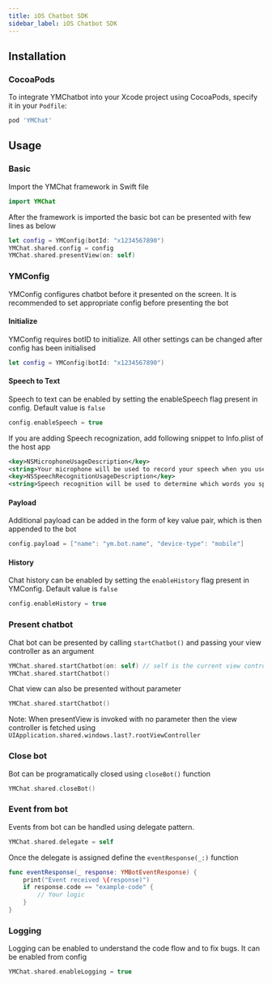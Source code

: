 ```yaml
---
title: iOS Chatbot SDK
sidebar_label: iOS Chatbot SDK
---
```


## Installation
### CocoaPods
To integrate YMChatbot into your Xcode project using CocoaPods, specify it in your `Podfile`:

```ruby
pod 'YMChat'
```
  
## Usage
### Basic
Import the YMChat framework in Swift file
```swift
import YMChat
```

After the framework is imported the basic bot can be presented with few lines as below 
```swift
let config = YMConfig(botId: "x1234567890")
YMChat.shared.config = config
YMChat.shared.presentView(on: self)
```

### YMConfig
YMConfig configures chatbot before it presented on the screen. It is recommended to set appropriate config before presenting the bot

#### Initialize
YMConfig requires botID to initialize. All other settings can be changed after config has been initialised
```swift
let config = YMConfig(botId: "x1234567890")
```

#### Speech to Text
Speech to text can be enabled by setting the enableSpeech flag present in config. Default value is `false`
```swift
config.enableSpeech = true
```

If you are adding Speech recognization, add following snippet to Info.plist of the host app
```xml
<key>NSMicrophoneUsageDescription</key>  
<string>Your microphone will be used to record your speech when you use the Voice feature.</string>
<key>NSSpeechRecognitionUsageDescription</key>  
<string>Speech recognition will be used to determine which words you speak into this device&apos;s microphone.</string>
```

#### Payload
Additional payload can be added in the form of key value pair, which is then appended to the bot
```swift
config.payload = ["name": "ym.bot.name", "device-type": "mobile"]
```

#### History
Chat history can be enabled by setting the `enableHistory` flag present in YMConfig. Default value is `false`
```swift
config.enableHistory = true
```

### Present chatbot
Chat bot can be presented by calling `startChatbot()` and passing your view controller as an argument
```swift
YMChat.shared.startChatbot(on: self) // self is the current view controller
YMChat.shared.startChatbot()
```

Chat view can also be presented without parameter
```swift
YMChat.shared.startChatbot()
```
Note: When presentView is invoked with no parameter then the view controller is fetched using `UIApplication.shared.windows.last?.rootViewController`

### Close bot
Bot can be programatically closed using `closeBot()` function
```swift
YMChat.shared.closeBot()
```

### Event from bot
Events from bot can be handled using delegate pattern.

```swift
YMChat.shared.delegate = self
```

Once the delegate is assigned define the `eventResponse(_:)` function

```swift
func eventResponse(_ response: YMBotEventResponse) {
    print("Event received \(response)")
    if response.code == "example-code" {
        // Your logic
    }
}
```

### Logging
Logging can be enabled to understand the code flow and to fix bugs. It can be enabled from config
```swift
YMChat.shared.enableLogging = true
```
